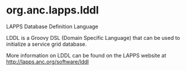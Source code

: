org.anc.lapps.lddl
==================

LAPPS Database Definition Language

LDDL is a Groovy DSL (Domain Specific Language) that can be used to initialize a service grid database.  

More information on LDDL can be found on the LAPPS website at http://lapps.anc.org/software/lddl
